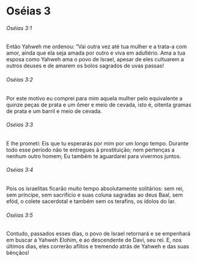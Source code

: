 # Oséias 3

###### Oséias 3:1

Então Yahweh me ordenou: “Vai outra vez até tua mulher e a trata-a com amor, ainda que ela seja amada por outro e viva em adultério. Ama a tua esposa como Yahweh ama o povo de Israel, apesar de eles cultuarem a outros deuses e de amarem os bolos sagrados de uvas passas!

###### Oséias 3:2

Por este motivo eu comprei para mim aquela mulher pelo equivalente a quinze peças de prata e um ômer e meio de cevada, isto é, oitenta gramas de prata e um barril e meio de cevada.

###### Oséias 3:3

E lhe prometi: Eis que tu esperarás por mim por um longo tempo. Durante todo esse período não te entregues à prostituição; nem pertenças a nenhum outro homem; Eu também te aguardarei para vivermos juntos.

###### Oséias 3:4

Pois os israelitas ficarão muito tempo absolutamente solitários: sem rei, sem príncipe, sem sacrifício e suas coluna sagradas ao deus Baal, sem efód, o colete sacerdotal e também sem os terafins, os ídolos do lar.

###### Oséias 3:5

Contudo, passados esses dias, o povo de Israel retornará e se empenhará em buscar a Yahweh Elohim, e ao descendente de Davi, seu rei. E, nos últimos dias, eles correrão aflitos e tremendo atrás de Yahweh e das suas bênçãos!

